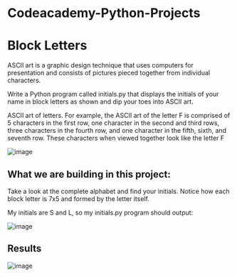 # Codeacademy-Python-Projects

# Block Letters
ASCII art is a graphic design technique that uses computers for presentation and consists of pictures pieced together from individual characters.

Write a Python program called initials.py that displays the initials of your name in block letters as shown and dip your toes into ASCII art.

ASCII art of letters. For example, the ASCII art of the letter F is comprised of 5 characters in the first row, one character in the second and third rows, three characters in the fourth row, and one character in the fifth, sixth, and seventh row. These characters when viewed together look like the letter F

![image](https://user-images.githubusercontent.com/119771144/211777168-b9b14cbe-51d8-4ecf-b194-75fb0b90c98f.png)

## What we are building in this project:

Take a look at the complete alphabet and find your initials. Notice how each block letter is 7x5 and formed by the letter itself.

My initials are S and L, so my initials.py program should output:

![image](https://user-images.githubusercontent.com/119771144/211777444-6ecfdc6d-50fc-4155-8931-9d8082b1893d.png)

## Results 
![image](https://user-images.githubusercontent.com/119771144/211782074-f316a782-a9d8-434e-b0ca-94d0e78c137d.png)
